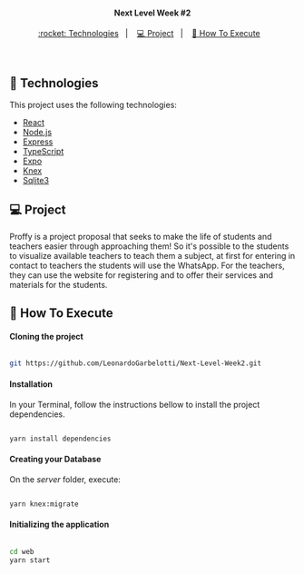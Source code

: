 
<h4 align="center">
  Next Level Week #2
</h4>

<p align="center">
  <a href="#rocket-tecnologias"> :rocket: Technologies</a>&nbsp;&nbsp;&nbsp;|&nbsp;&nbsp;&nbsp;
  <a href="#-projeto">💻 Project</a>&nbsp;&nbsp;&nbsp;|&nbsp;&nbsp;&nbsp;
  <a href="#-como-executar">🔖 How To Execute</a>&nbsp;&nbsp;&nbsp;
</p>

<br>

## :rocket: Technologies

This project uses the following technologies:

- [React](https://reactjs.org)
- [Node.js](https://nodejs.org/en/)
- [Express](https://expressjs.com/pt-br/)
- [TypeScript](https://www.typescriptlang.org/)
- [Expo](https://expo.io/)
- [Knex](http://knexjs.org/)
- [Sqlite3](https://www.sqlite.org/index.html)

## 💻 Project

Proffy is a project proposal that seeks to make the life of students and teachers easier through approaching them!
So it's possible to the students to visualize available teachers  to teach them a subject, at first for entering in contact to teachers the students will use the WhatsApp. For the teachers, they can use the website for registering and to offer their services and materials for the students. 

## 🔖 How To Execute

#### Cloning the project
```sh

git https://github.com/LeonardoGarbelotti/Next-Level-Week2.git

```
#### Installation 
In your Terminal, follow the instructions bellow to install the project dependencies. 
```sh

yarn install dependencies

```

#### Creating your Database
On the *server* folder, execute: 
```sh

yarn knex:migrate

```
#### Initializing the application 
```sh

cd web
yarn start

```
